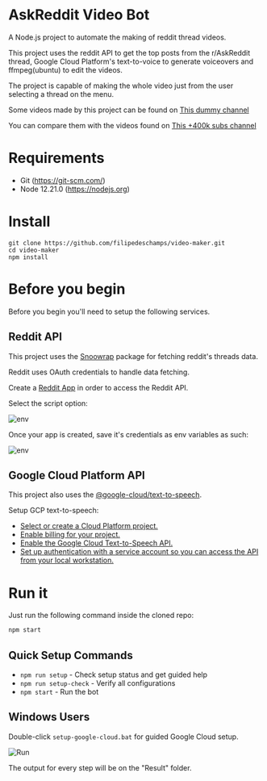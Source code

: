 # AskReddit Video Bot

A Node.js project to automate the making of reddit thread videos.

This project uses the reddit API to get the top posts from the r/AskReddit thread,
Google Cloud Platform's text-to-voice to generate voiceovers and ffmpeg(ubuntu) to edit the videos.

The project is capable of making the whole video just from the user selecting a thread on the menu.

Some videos made by this project can be found on [This dummy channel](https://www.youtube.com/channel/UC2MR4V9dmncLnYCFTIz_4Kg/featured)

You can compare them with the videos found on [This +400k subs channel](https://www.youtube.com/user/SkyOnFir3)

# Requirements

- Git (https://git-scm.com/)
- Node 12.21.0 (https://nodejs.org)

# Install

```
git clone https://github.com/filipedeschamps/video-maker.git
cd video-maker
npm install
```

# Before you begin

Before you begin you'll need to setup the following services.

## Reddit API

This project uses the [Snoowrap](https://www.npmjs.com/package/snoowrap) package for fetching reddit's threads data.

Reddit uses OAuth credentials to handle data fetching.

Create a [Reddit App](https://github.com/reddit-archive/reddit/wiki/OAuth2#getting-started) in order to access the Reddit API.

Select the script option:

![env](https://i.imgur.com/XOgXczI.png)

Once your app is created, save it's credentials as env variables as such:

![env](https://i.imgur.com/LX68l12.png)

## Google Cloud Platform API

This project also uses the [@google-cloud/text-to-speech](https://www.npmjs.com/package/@google-cloud/text-to-speech).

Setup GCP text-to-speech:

- [Select or create a Cloud Platform project.](https://console.cloud.google.com/project)
- [Enable billing for your project.](https://support.google.com/cloud/answer/6293499#enable-billing)
- [Enable the Google Cloud Text-to-Speech API.](https://console.cloud.google.com/flows/enableapi?apiid=texttospeech.googleapis.com)
- [Set up authentication with a service account so you can access the API from your local workstation.](https://cloud.google.com/docs/authentication/getting-started)

# Run it

Just run the following command inside the cloned repo:

```bash
npm start
```

## Quick Setup Commands

- `npm run setup` - Check setup status and get guided help
- `npm run setup-check` - Verify all configurations
- `npm start` - Run the bot

## Windows Users

Double-click `setup-google-cloud.bat` for guided Google Cloud setup.

![Run](https://media.giphy.com/media/xCnbHCvFABVkJxD1QN/giphy.gif)

The output for every step will be on the "Result" folder.
